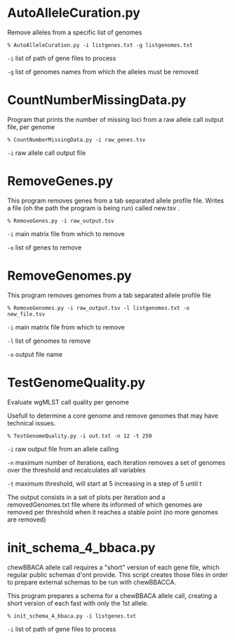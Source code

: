# AutoAlleleCuration.py

Remove alleles from a specific list of genomes

	% AutoAlleleCuration.py -i listgenes.txt -g listgenomes.txt
	
`-i` list of path of gene files to process

`-g` list of genomes names from which the alleles must be removed



# CountNumberMissingData.py

Program that prints the number of missing loci from a raw allele call output file, per genome

	% CountNumberMissingData.py -i raw_genes.tsv
	
`-i` raw allele call output file


# RemoveGenes.py

This program removes genes from a tab separated allele profile file. Writes a file (oh the path the program is being run) called new.tsv .

	% RemoveGenes.py -i raw_output.tsv
	
`-i` main matrix file from which to remove

`-o` list of genes to remove

# RemoveGenomes.py

This program removes genomes from a tab separated allele profile file

	% RemoveGenomes.py -i raw_output.tsv -l listgenomes.txt -o new_file.tsv
	
`-i` main matrix file from which to remove

`-l` list of genomes to remove

`-o` output file name

# TestGenomeQuality.py

Evaluate wgMLST call quality per genome

Usefull to determine a core genome and remove genomes that may have technical issues.

	% TestGenomeQuality.py -i out.txt -n 12 -t 250
	
`-i` raw output file from an allele calling

`-n` maximum number of iterations, each iteration removes a set of genomes over the threshold and recalculates all variables

`-t` maximum threshold, will start at 5 increasing in a step of 5 until t

The output consists in a set of plots per iteration and a removedGenomes.txt file where its informed of which genomes are removed per threshold when it reaches a stable point (no more genomes are removed)


# init_schema_4_bbaca.py

chewBBACA allele call requires a "short" version of each gene file, which regular public schemas d'ont provide. This script creates those files in order to prepare external schemas to be run with chewBBACCA.

This program prepares a schema for a chewBBACA allele call, creating a short version of each fast with only the 1st allele.

	% init_schema_4_bbaca.py -i listgenes.txt
	
`-i` list of path of gene files to process
